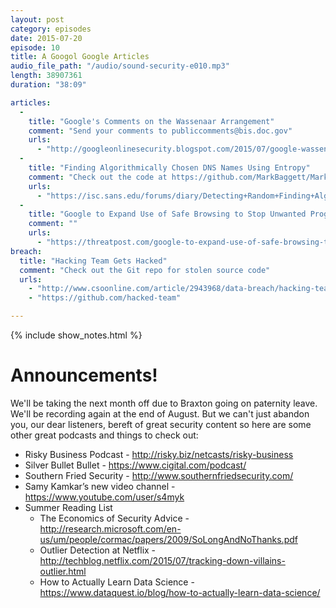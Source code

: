 ```yaml
---
layout: post
category: episodes
date: 2015-07-20
episode: 10
title: A Googol Google Articles
audio_file_path: "/audio/sound-security-e010.mp3"
length: 38907361 
duration: "38:09"

articles: 
  - 
    title: "Google's Comments on the Wassenaar Arrangement"
    comment: "Send your comments to publiccomments@bis.doc.gov"
    urls: 
      - "http://googleonlinesecurity.blogspot.com/2015/07/google-wassenaar-arrangement-and.html"
  - 
    title: "Finding Algorithmically Chosen DNS Names Using Entropy"
    comment: "Check out the code at https://github.com/MarkBaggett/MarkBaggett/tree/master/freq"
    urls: 
      - "https://isc.sans.edu/forums/diary/Detecting+Random+Finding+Algorithmically+chosen+DNS+names+DGA/19893/"
  - 
    title: "Google to Expand Use of Safe Browsing to Stop Unwanted Program"
    comment: ""
    urls: 
      - "https://threatpost.com/google-to-expand-use-of-safe-browsing-to-stop-unwanted-software/113824"
breach: 
  title: "Hacking Team Gets Hacked"
  comment: "Check out the Git repo for stolen source code"
  urls: 
    - "http://www.csoonline.com/article/2943968/data-breach/hacking-team-hacked-attackers-claim-400gb-in-dumped-data.html"
    - "https://github.com/hacked-team"

---
```

{% include show_notes.html %}

# Announcements!
We'll be taking the next month off due to Braxton going on paternity leave. We'll be recording again at the end of August. But we can't just abandon you, our dear listeners, bereft of great security content so here are some other great podcasts and things to check out:

* Risky Business Podcast - http://risky.biz/netcasts/risky-business
* Silver Bullet Bullet - https://www.cigital.com/podcast/
* Southern Fried Security - http://www.southernfriedsecurity.com/
* Samy Kamkar’s new video channel - https://www.youtube.com/user/s4myk
* Summer Reading List
    * The Economics of Security Advice - http://research.microsoft.com/en-us/um/people/cormac/papers/2009/SoLongAndNoThanks.pdf
    * Outlier Detection at Netflix - http://techblog.netflix.com/2015/07/tracking-down-villains-outlier.html
    * How to Actually Learn Data Science - https://www.dataquest.io/blog/how-to-actually-learn-data-science/
